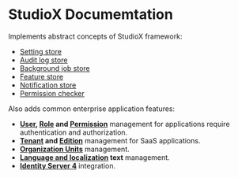 # StudioX Documemtation

Implements abstract concepts of StudioX  framework:

* <a href="/pages/documents/Setting-Management" target="_blank">Setting store</a>
* <a href="/pages/documents/Audit-Logging" target="_blank">Audit log store</a>
* <a href="/pages/documents/Background-Jobs-And-Workers" target="_blank">Background job store</a>
* <a href="/pages/documents/Feature-Management" target="_blank">Feature store</a>
* <a href="/pages/documents/Notification-System" target="_blank">Notification store</a>
* <a href="/pages/documents/Authorization" target="_blank">Permission checker</a>

Also adds common enterprise application features:

* **<a href="/pages/documents/Zero/User-Management" target="_blank">User</a>, <a href="/pages/documents/Zero/Role-Management" target="_blank">Role</a> and <a href="/pages/documents/Zero/Permission-Management" target="_blank">Permission</a>** management for applications require authentication and authorization.
* **<a href="/pages/documents/Zero/Tenant-Management" target="_blank">Tenant</a> and <a href="/pages/documents/Zero/Edition-Management" target="_blank">Edition</a>** management for SaaS applications.
* **<a href="/pages/documents/Zero/Organization-Units" target="_blank">Organization Units</a>** management.
* **<a href="/pages/documents/Zero/Language-Management" target="_blank">Language and localization</a> text** management.
* **<a href="/pages/documents/Zero/Identity-Server" target="_blank">Identity Server 4</a>** integration.
